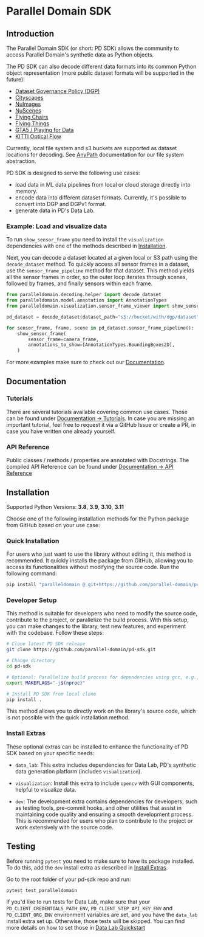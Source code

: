 # Parallel Domain SDK

## Introduction

The Parallel Domain SDK (or short: PD SDK) allows the community to access Parallel Domain's synthetic data as Python objects.

The PD SDK can also decode different data formats into its common Python object representation (more public dataset formats will be supported in the future):
- [Dataset Governance Policy (DGP)](https://github.com/TRI-ML/dgp/blob/master/dgp/proto/README.md)
- [Cityscapes](https://www.cityscapes-dataset.com/dataset-overview/)
- [NuImages](https://www.nuscenes.org/nuimages)
- [NuScenes](https://www.nuscenes.org/nuscenes)
- [Flying Chairs](https://lmb.informatik.uni-freiburg.de/resources/datasets/FlyingChairs.en.html)
- [Flying Things](https://lmb.informatik.uni-freiburg.de/resources/datasets/SceneFlowDatasets.en.html)
- [GTA5 / Playing for Data](https://download.visinf.tu-darmstadt.de/data/from_games/)
- [KITTI Optical Flow](https://www.cvlibs.net/datasets/kitti/eval_stereo_flow.php?benchmark=flow)

Currently, local file system and s3 buckets are supported as dataset locations for decoding. See [AnyPath](https://parallel-domain.github.io/pd-sdk/tutorial/any_path/index.html) documentation for our file system abstraction.

PD SDK is designed to serve the following use cases:

- load data in ML data pipelines from local or cloud storage directly into memory.
- encode data into different dataset formats. Currently, it's possible to convert into DGP and DGPv1 format.
- generate data in PD's Data Lab.

### Example: Load and visualize data
To run `show_sensor_frame` you need to install the `visualization` dependencies with one of the methods described in [Installation](#installation).

Next, you can decode a dataset located at a given local or S3 path using the `decode_dataset` method.
To quickly access all sensor frames in a dataset, use the `sensor_frame_pipeline` method for that dataset. This method yields all the sensor frames in order, so the outer loop iterates through scenes, followed by frames, and finally sensors within each frame.

```python
from paralleldomain.decoding.helper import decode_dataset
from paralleldomain.model.annotation import AnnotationTypes
from paralleldomain.visualization.sensor_frame_viewer import show_sensor_frame

pd_dataset = decode_dataset(dataset_path="s3://bucket/with/dgp/dataset", dataset_format="dgp")

for sensor_frame, frame, scene in pd_dataset.sensor_frame_pipeline():
    show_sensor_frame(
        sensor_frame=camera_frame,
        annotations_to_show=[AnnotationTypes.BoundingBoxes2D],
    )
```

For more examples make sure to check out our [Documentation](#documentation).

## Documentation

### Tutorials

There are several tutorials available covering common use cases. Those can be found under [Documentation -> Tutorials](https://parallel-domain.github.io/pd-sdk/).
In case you are missing an important tutorial, feel free to request it via a GitHub Issue or create a PR, in case you have written one already yourself.

### API Reference

Public classes / methods / properties are annotated with Docstrings. The compiled API Reference can be found under [Documentation -> API Reference](https://parallel-domain.github.io/pd-sdk/)


## Installation
Supported Python Versions: **3.8**, **3.9**, **3.10**, **3.11**

Choose one of the following installation methods for the Python package from GitHub based on your use case:

### Quick Installation
For users who just want to use the library without editing it, this method is recommended. It quickly installs the package from GitHub, allowing you to access its functionalities without modifying the source code. Run the following command:

```bash
pip install "paralleldomain @ git+https://github.com/parallel-domain/pd-sdk.git@main#egg=paralleldomain"
```

### Developer Setup

This method is suitable for developers who need to modify the source code, contribute to the project, or parallelize the build process. With this setup, you can make changes to the library, test new features, and experiment with the codebase. Follow these steps:

```bash
# Clone latest PD SDK release
git clone https://github.com/parallel-domain/pd-sdk.git

# Change directory
cd pd-sdk

# Optional: Parallelize build process for dependencies using gcc, e.g., `opencv-python-headless`
export MAKEFLAGS="-j$(nproc)"

# Install PD SDK from local clone
pip install .
```

This method allows you to directly work on the library's source code, which is not possible with the quick installation method.

### Install Extras

These optional extras can be installed to enhance the functionality of PD SDK based on your specific needs:

- `data_lab`: This extra includes dependencies for Data Lab, PD's synthetic data generation platform (includes `visualization`).

- `visualization`: Install this extra to include `opencv` with GUI components, helpful to visualize data.

- `dev`: The development extra contains dependencies for developers, such as testing tools, pre-commit hooks, and other utilities that assist in maintaining code quality and ensuring a smooth development process. This is recommended for users who plan to contribute to the project or work extensively with the source code.


## Testing
Before running `pytest` you need to make sure to have its package installed. To do this, add the `dev` install extra as described in [Install Extras](#install-extras).

Go to the root folder of your pd-sdk repo and run:
```bash
pytest test_paralleldomain
```

If you'd like to run tests for Data Lab, make sure that your `PD_CLIENT_CREDENTIALS_PATH_ENV`, `PD_CLIENT_STEP_API_KEY_ENV` and `PD_CLIENT_ORG_ENV` environment variables are set, and you have the `data_lab` install extra set up.
Otherwise, those tests will be skipped. You can find more details on how to set those in [Data Lab Quickstart](https://app.paralleldomain.com/docs/latest/data-lab-quickstart)
